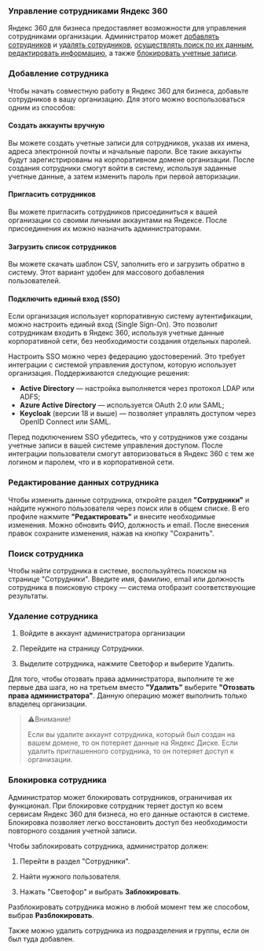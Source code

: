 ### Управление сотрудниками Яндекс 360  

Яндекс 360 для бизнеса предоставляет возможности для управления сотрудниками организации. Администратор может [добавлять сотрудников](#добавление-сотрудника) и [удалять сотрудников](#удаление-сотрудника), [осуществлять поиск по их данным](#поиск-сотрудника), [редактировать информацию](#редактирование-данных-сотрудника), а также [блокировать учетные записи](#блокировка-сотрудника). 


### Добавление сотрудника

Чтобы начать совместную работу в Яндекс 360 для бизнеса, добавьте сотрудников в вашу организацию. Для этого можно воспользоваться одним из способов:

#### Создать аккаунты вручную
 
 Вы можете создать учетные записи для сотрудников, указав их имена, адреса электронной почты и начальные пароли. Все такие аккаунты будут зарегистрированы на корпоративном домене организации. После создания сотрудники смогут войти в систему, используя заданные учетные данные, а затем изменить пароль при первой авторизации.

#### Пригласить сотрудников


Вы можете пригласить сотрудников присоединиться к вашей организации со своими личными аккаунтами на Яндексе. После присоединения их можно назначить администраторами.

#### Загрузить список сотрудников

Вы можете скачать шаблон CSV, заполнить его и загрузить обратно в систему. Этот вариант удобен для массового добавления пользователей.

#### Подключить единый вход (SSO)

Если организация использует корпоративную систему аутентификации, можно настроить единый вход (Single Sign-On).
Это позволит сотрудникам входить в Яндекс 360, используя учетные данные корпоративной сети, без необходимости создания отдельных паролей.

Настроить SSO можно через федерацию удостоверений. Это требует интеграции с системой управления доступом, которую использует организация. Поддерживаются следующие решения:

- **Active Directory** — настройка выполняется через протокол LDAP или ADFS;
- **Azure Active Directory** — используется OAuth 2.0 или SAML;
- **Keycloak** (версии 18 и выше) — позволяет управлять доступом через OpenID Connect или SAML. 

Перед подключением SSO убедитесь, что у сотрудников уже созданы учетные записи в вашей системе управления доступом. После интеграции пользователи смогут авторизоваться в Яндекс 360 с тем же логином и паролем, что и в корпоративной сети.

### Редактирование данных сотрудника

Чтобы изменить данные сотрудника, откройте раздел **"Сотрудники"** и найдите нужного пользователя через поиск или в общем списке. В его профиле нажмите **"Редактировать"** и внесите необходимые изменения. Можно обновить ФИО, должность и email. После внесения правок сохраните изменения, нажав на кнопку "Сохранить".

### Поиск сотрудника

Чтобы найти сотрудника в системе, воспользуйтесь поиском на странице "Сотрудники". Введите имя, фамилию, email или должность сотрудника в поисковую строку — система отобразит соответствующие результаты.



### Удаление сотрудника

1. Войдите в аккаунт администратора организации

2. Перейдите на страницу Сотрудники.

3. Выделите сотрудника, нажмите Светофор и выберите Удалить. 

Для того, чтобы отозвать права администратора, выполните те же первые два шага, но на третьем вместо **"Удалить"** выберите **"Отозвать права администратора"**. Данную операцию может выполнить только владелец организации.

> ⚠Внимание!
>
>Если вы удалите аккаунт сотрудника, который был создан на вашем домене, то он потеряет данные на Яндекс Диске. Если удалить приглашенного сотрудника, то он потеряет доступ к организации. 


### Блокировка сотрудника

Администратор может блокировать сотрудников, ограничивая их функционал. При блокировке сотрудник теряет доступ ко всем сервисам Яндекс 360 для бизнеса, но его данные остаются в системе. Блокировка позволяет легко восстановить доступ без необходимости повторного создания учетной записи. 

Чтобы заблокировать сотрудника, администратор должен:

1. Перейти в раздел "Сотрудники".

2. Найти нужного пользователя.

3. Нажать "Светофор" и выбрать **Заблокировать**.

Разблокировать сотрудника можно в любой момент тем же способом, выбрав  **Разблокировать**.

Также можно удалить сотрудника из подразделения и группы, если он был туда добавлен.
